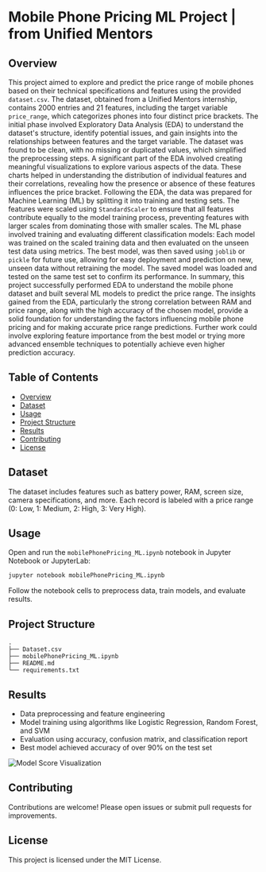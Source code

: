 # Mobile Phone Pricing ML Project | from Unified Mentors
## Overview

<span class="line">This project aimed to explore and predict the price range of mobile phones based on their technical specifications and features using the provided `dataset.csv`. The dataset, obtained from a Unified Mentors internship, contains 2000 entries and 21 features, including the target variable `price_range`, which categorizes phones into four distinct price brackets.</span>
<span class="line">The initial phase involved Exploratory Data Analysis (EDA) to understand the dataset's structure, identify potential issues, and gain insights into the relationships between features and the target variable. The dataset was found to be clean, with no missing or duplicated values, which simplified the preprocessing steps.</span>
<span class="line">A significant part of the EDA involved creating meaningful visualizations to explore various aspects of the data. These charts helped in understanding the distribution of individual features and their correlations, revealing how the presence or absence of these features influences the price bracket.</span>
<span class="line">Following the EDA, the data was prepared for Machine Learning (ML) by splitting it into training and testing sets. The features were scaled using `StandardScaler` to ensure that all features contribute equally to the model training process, preventing features with larger scales from dominating those with smaller scales.</span>
<span class="line">The ML phase involved training and evaluating different classification models: Each model was trained on the scaled training data and then evaluated on the unseen test data using metrics.</span>
<span class="line">The best model, was then saved using `joblib` or `pickle` for future use, allowing for easy deployment and prediction on new, unseen data without retraining the model. The saved model was loaded and tested on the same test set to confirm its performance.</span>
<span class="line">In summary, this project successfully performed EDA to understand the mobile phone dataset and built several ML models to predict the price range. The insights gained from the EDA, particularly the strong correlation between RAM and price range, along with the high accuracy of the chosen model, provide a solid foundation for understanding the factors influencing mobile phone pricing and for making accurate price range predictions. Further work could involve exploring feature importance from the best model or trying more advanced ensemble techniques to potentially achieve even higher prediction accuracy.</span>

## Table of Contents

- [Overview](#overview)
- [Dataset](#dataset)
- [Usage](#usage)
- [Project Structure](#project-structure)
- [Results](#results)
- [Contributing](#contributing)
- [License](#license)

## Dataset

The dataset includes features such as battery power, RAM, screen size, camera specifications, and more. Each record is labeled with a price range (0: Low, 1: Medium, 2: High, 3: Very High).


## Usage

Open and run the `mobilePhonePricing_ML.ipynb` notebook in Jupyter Notebook or JupyterLab:

```bash
jupyter notebook mobilePhonePricing_ML.ipynb
```

Follow the notebook cells to preprocess data, train models, and evaluate results.

## Project Structure

```
.
├── Dataset.csv
├── mobilePhonePricing_ML.ipynb
├── README.md
└── requirements.txt
```

## Results

- Data preprocessing and feature engineering
- Model training using algorithms like Logistic Regression, Random Forest, and SVM
- Evaluation using accuracy, confusion matrix, and classification report
- Best model achieved accuracy of over 90% on the test set

![Model Score Visualization](ML_model%20score.png)

## Contributing

Contributions are welcome! Please open issues or submit pull requests for improvements.

## License

This project is licensed under the MIT License.